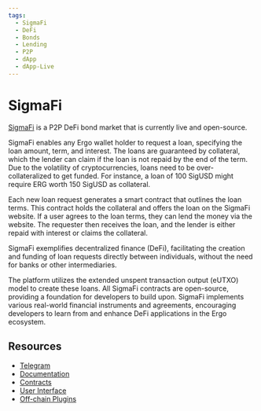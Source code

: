 ```yaml
---
tags:
  - SigmaFi
  - DeFi
  - Bonds
  - Lending
  - P2P
  - dApp
  - dApp-Live
---
```


# SigmaFi 

[SigmaFi](https://sigmafi.app/) is a P2P DeFi bond market that is currently live and open-source. 

SigmaFi enables any Ergo wallet holder to request a loan, specifying the loan amount, term, and interest. The loans are guaranteed by collateral, which the lender can claim if the loan is not repaid by the end of the term. Due to the volatility of cryptocurrencies, loans need to be over-collateralized to get funded. For instance, a loan of 100 SigUSD might require ERG worth 150 SigUSD as collateral.

Each new loan request generates a smart contract that outlines the loan terms. This contract holds the collateral and offers the loan on the SigmaFi website. If a user agrees to the loan terms, they can lend the money via the website. The requester then receives the loan, and the lender is either repaid with interest or claims the collateral.

SigmaFi exemplifies decentralized finance (DeFi), facilitating the creation and funding of loan requests directly between individuals, without the need for banks or other intermediaries.

The platform utilizes the extended unspent transaction output (eUTXO) model to create these loans. All SigmaFi contracts are open-source, providing a foundation for developers to build upon. SigmaFi implements various real-world financial instruments and agreements, encouraging developers to learn from and enhance DeFi applications in the Ergo ecosystem.

## Resources

- [Telegram](https://t.me/sigmafi)
- [Documentation](https://sigmafi.gitbook.io/sigmafi-docs/)
- [Contracts](https://github.com/K-Singh/Sigma-Finance)
- [User Interface](https://github.com/capt-nemo429/sigmafi-ui)
- [Off-chain Plugins](https://github.com/capt-nemo429/sigmafi-ui/blob/main/src/offchain/plugins.ts)
